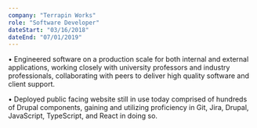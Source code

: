 ```yaml
---
company: "Terrapin Works"
role: "Software Developer"
dateStart: "03/16/2018"
dateEnd: "07/01/2019"
---
```


• Engineered software on a production scale for both internal and external applications, working closely with
university professors and industry professionals, collaborating with peers to deliver high quality software
and client support.

• Deployed public facing website still in use today comprised of hundreds of Drupal components, gaining and
utilizing proficiency in Git, Jira, Drupal, JavaScript, TypeScript, and React in doing so.

